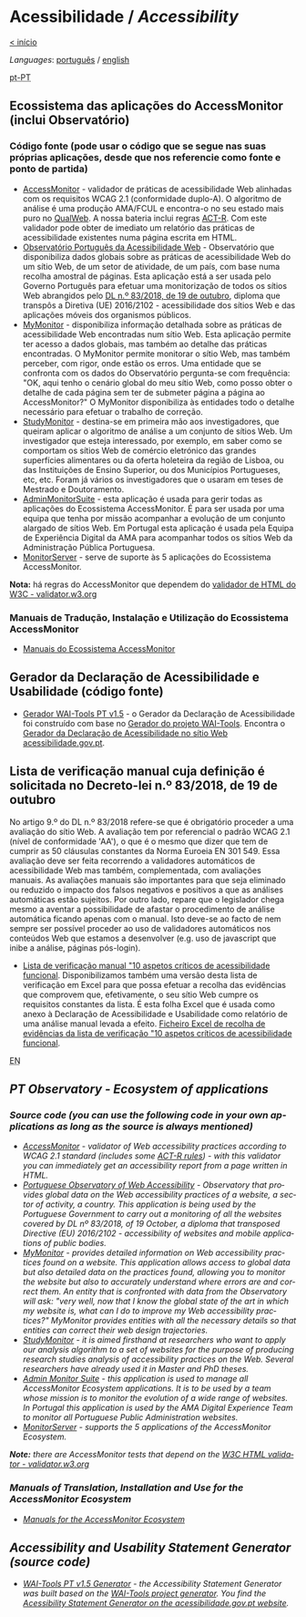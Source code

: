# Acessibilidade / <em lang="en">Accessibility</em>

[< início](https://amagovpt.github.io/eed/)

<em lang="en">Languages</em>: [português](#pt-PT) / [english](#en)

<abbr title="Português de Portugal" lang="pt-PT" id="pt-PT">pt-PT</abbr>

## Ecossistema das aplicações do AccessMonitor (inclui Observatório)

### Código fonte (pode usar o código que se segue nas suas próprias aplicações, desde que nos referencie como fonte e ponto de partida)

- [AccessMonitor](https://github.com/amagovpt/access-monitor-plus) - validador de práticas de acessibilidade Web alinhadas com os requisitos WCAG 2.1 (conformidade duplo-A). O algoritmo de análise é uma produção AMA/FCUL e encontra-o no seu estado mais puro no [QualWeb](https://qualweb.di.fc.ul.pt/evaluator/). A nossa bateria inclui regras [ACT-R](https://www.w3.org/WAI/standards-guidelines/act/rules/). Com este validador pode obter de imediato um relatório das práticas de acessibilidade existentes numa página escrita em HTML.
- [Observatório Português da Acessibilidade Web](https://github.com/amagovpt/observatory) - Observatório que disponibiliza dados globais sobre as práticas de acessibilidade Web do um sítio Web, de um setor de atividade, de um país, com base numa recolha amostral de páginas. Esta aplicação está a ser usada pelo Governo Português para efetuar uma monitorização de todos os sítios Web abrangidos pelo [DL n.º 83/2018, de 19 de outubro](https://www.acessibilidade.gov.pt/blogue/categoria-acessibilidade/dl-n-o-83-2018-acessibilidade-dos-sitios-web-e-das-aplicacoes-moveis/), diploma que transpôs a Diretiva (UE) 2016/2102 - acessibilidade dos sítios Web e das aplicações móveis dos organismos públicos. 
- [MyMonitor](https://github.com/amagovpt/my-monitor) - disponibiliza informação detalhada sobre as práticas de acessibilidade Web encontradas num sítio Web. Esta aplicação permite ter acesso a dados globais, mas também ao detalhe das práticas encontradas. O MyMonitor permite monitorar o sítio Web, mas também perceber, com rigor, onde estão os erros. Uma entidade que se confronta com os dados do Observatório pergunta-se com frequência: "OK, aqui tenho o cenário global do meu sítio Web, como posso obter o detalhe de cada página sem ter de submeter página a página ao AccessMonitor?" O MyMonitor disponibiliza às entidades todo o detalhe necessário para efetuar o trabalho de correção.
- [StudyMonitor](https://github.com/amagovpt/study-monitor) - destina-se em primeira mão aos investigadores, que queiram aplicar o algoritmo de análise a um conjunto de sítios Web. Um investigador que esteja interessado, por exemplo, em saber como se comportam os sítios Web de comércio eletrónico das grandes superfícies alimentares ou da oferta holeteira da região de Lisboa, ou das Instituições de Ensino Superior, ou dos Municípios Portugueses, etc, etc. Foram já vários os investigadores que o usaram em teses de Mestrado e Doutoramento.
- [AdminMonitorSuite](https://github.com/amagovpt/admin-monitor-suite) - esta aplicação é usada para gerir todas as aplicações do Ecossistema AccessMonitor. É para ser usada por uma equipa que tenha por missão acompanhar a evolução de um conjunto alargado de sítios Web. Em Portugal esta aplicação é usada pela Equipa de Experiência Digital da AMA para acompanhar todos os sítios Web da Administração Pública Portuguesa.
- [MonitorServer](https://github.com/amagovpt/monitor-server) - serve de suporte às 5 aplicações do Ecossistema AccessMonitor.

**Nota:** há regras do AccessMonitor que dependem do [validador de HTML do W3C - validator.w3.org](https://validator.w3.org)

### Manuais de Tradução, Instalação e Utilização do Ecossistema AccessMonitor

- [Manuais do Ecossistema AccessMonitor](https://github.com/amagovpt/monitor-manuals)

## Gerador da Declaração de Acessibilidade e Usabilidade (código fonte)

- [Gerador WAI-Tools PT v1.5](https://www.github.com/amagovpt/gerador/) - o Gerador da Declaração de Acessibilidade foi construído com base no [Gerador do projeto WAI-Tools](https://www.w3.org/WAI/planning/statements/). Encontra o [Gerador da Declaração de Acessibilidade no sítio Web acessibilidade.gov.pt](https://www.acessibilidade.gov.pt/gerador/).

## Lista de verificação manual cuja definição é solicitada no Decreto-lei n.º 83/2018, de 19 de outubro

No artigo 9.º do DL n.º 83/2018 refere-se que é obrigatório proceder a uma avaliação do sítio Web. A avaliação tem por referencial o padrão WCAG 2.1 (nível de conformidade 'AA'), o que é o mesmo que dizer que tem de cumprir as 50 cláusulas constantes da Norma Euroeia EN 301 549. Essa avaliação deve ser feita recorrendo a validadores automáticos de acessibilidade Web mas também, complementada, com avaliações manuais. As avaliações manuais são importantes para que seja eliminado ou reduzido o impacto dos falsos negativos e positivos a que as análises automáticas estão sujeitos. Por outro lado, repare que o legislador chega mesmo a aventar a possibilidade de afastar o procedimento de análise automática ficando apenas com o manual. Isto deve-se ao facto de nem sempre ser possível proceder ao uso de validadores automáticos nos conteúdos Web que estamos a desenvolver (e.g. uso de javascript que inibe a análise, páginas pós-login).

- [Lista de verificação manual "10 aspetos críticos de acessibilidade funcional](https://amagovpt.github.io/kit-selo/checklists/checklist-10aspetos.html). Disponibilizamos também uma versão desta lista de verificação em Excel para que possa efetuar a recolha das evidências que comprovem que, efetivamente, o seu sítio Web cumpre os requisitos constantes da lista. É esta folha Excel que é usada como anexo à Declaração de Acessibilidade e Usabilidade como relatório de uma análise manual levada a efeito. [Ficheiro Excel de recolha de evidências da lista de verificação "10 aspetos críticos de acessibilidade funcional](https://amagovpt.github.io/kit-selo/checklists/sintese-10aspetos.xlsx).

<abbr id="en" title="English" lang="en">EN</abbr>

## <em lang="en">PT Observatory - Ecosystem of applications</em>

### <em lang="en">Source code (you can use the following code in your own applications as long as the source is always mentioned)</em>

- <em lang="en">[AccessMonitor](https://github.com/amagovpt/access-monitor-plus) - validator of Web accessibility practices according to WCAG 2.1 standard (includes some [ACT-R rules](https://act-rules.github.io/pages/about)) - with this validator you can immediately get an accessibility report from a page written in HTML.</em>
- <em lang="en">[Portuguese Observatory of Web Accessibility](https://github.com/amagovpt/observatory) - Observatory that provides global data on the Web accessibility practices of a website, a sector of activity, a country. This application is being used by the Portuguese Government to carry out a monitoring of all the websites covered by DL nº 83/2018, of 19 October, a diploma that transposed Directive (EU) 2016/2102 - accessibility of websites and mobile applications of public bodies.</em>
- <em lang="en">[MyMonitor](https://github.com/amagovpt/my-monitor) - provides detailed information on Web accessibility practices found on a website. This application allows access to global data but also detailed data on the practices found, allowing you to monitor the website but also to accurately understand where errors are and correct them. An entity that is confronted with data from the Observatory will ask: "very well, now that I know the global state of the art in which my website is, what can I do to improve my Web accessibility practices?" MyMonitor provides entities with all the necessary details so that entities can correct their web design trajectories.</em>
- <em lang="en">[StudyMonitor](https://github.com/amagovpt/study-monitor) - it is aimed firsthand at researchers who want to apply our analysis algorithm to a set of websites for the purpose of producing research studies analysis of accessibility practices on the Web. Several researchers have already used it in Master and PhD theses.</em>
- <em lang="en">[Admin Monitor Suite](https://github.com/amagovpt/admin-monitor-suite) - this application is used to manage all AccessMonitor Ecosystem applications. It is to be used by a team whose mission is to monitor the evolution of a wide range of websites. In Portugal this application is used by the AMA Digital Experience Team to monitor all Portuguese Public Administration websites.</em>
- <em lang="en">[MonitorServer](https://github.com/amagovpt/monitor-server) - supports the 5 applications of the AccessMonitor Ecosystem.</em>

<em lang="en">**Note:** there are AccessMonitor tests that depend on the [W3C HTML validator - validator.w3.org](https://validator.w3.org)</em>

### <em lang="en">Manuals of Translation, Installation and Use for the AccessMonitor Ecosystem</em>

- <em lang="en">[Manuals for the AccessMonitor Ecosystem](https://github.com/amagovpt/monitor-manuals)</em>

## <em lang="en">Accessibility and Usability Statement Generator (source code)</em>

- <em lang="en">[WAI-Tools PT v1.5 Generator](https://www.github.com/amagovpt/gerador/) - the Accessibility Statement Generator was built based on the [WAI-Tools project generator](https://www.w3.org/WAI/planning/statements/). You find the [Acessibility Statement Generator on the acessibilidade.gov.pt website](https://www.acessibilidade.gov.pt/gerador/).</em>
